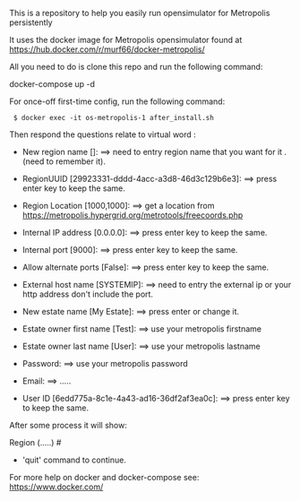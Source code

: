 This is a repository to help you easily run opensimulator for Metropolis persistently

It uses the docker image for Metropolis opensimulator found at https://hub.docker.com/r/murf66/docker-metropolis/

All you need to do is clone this repo and run the following command:

docker-compose up -d

For once-off first-time config, run the following command:

     $ docker exec -it os-metropolis-1 after_install.sh

Then respond the questions relate to virtual word : 

 - New region name []:     ==> need to entry region name that you want for it .(need to remember it).

 - RegionUUID [29923331-dddd-4acc-a3d8-46d3c129b6e3]:     ==> press enter key to keep the same.

 - Region Location [1000,1000]:                           ==> get a location from https://metropolis.hypergrid.org/metrotools/freecoords.php

 - Internal IP address [0.0.0.0]:                         ==> press enter key to keep the same.

 - Internal port [9000]:                                  ==> press enter key to keep the same.

 - Allow alternate ports [False]:                         ==> press enter key to keep the same.

 - External host name [SYSTEMIP]:   ==> need to entry the external ip or your http address don't include the port.

 - New estate name [My Estate]:     ==> press enter or change it. 

 - Estate owner first name [Test]:  ==> use your metropolis firstname

 - Estate owner last name [User]:   ==> use your metropolis lastname

 - Password:                       ==> use your metropolis password

 - Email:                          ==> ..... 

 - User ID [6edd775a-8c1e-4a43-ad16-36df2af3ea0c]:  ==> press enter key to keep the same.

After some process it will show:

Region (.....) # 

 - 'quit' command to continue.


For more help on docker and docker-compose see:
https://www.docker.com/
